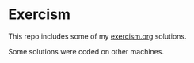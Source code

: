 # Exercism
This repo includes some of my [exercism.org](https://exercism.org/profiles/Lennard) solutions.

Some solutions were coded on other machines.
